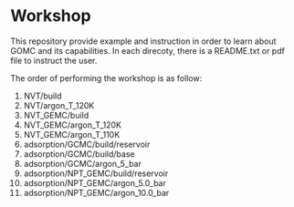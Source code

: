 # Workshop
This repository provide example and instruction in order to learn about GOMC and its capabilities.
In each direcoty, there is a README.txt or pdf file to instruct the user.

The order of performing the workshop is as follow:

1. NVT/build
2. NVT/argon_T_120K
3. NVT_GEMC/build
4. NVT_GEMC/argon_T_120K
5. NVT_GEMC/argon_T_110K
6. adsorption/GCMC/build/reservoir
7. adsorption/GCMC/build/base
8. adsorption/GCMC/argon_5_bar
9. adsorption/NPT_GEMC/build/reservoir
10. adsorption/NPT_GEMC/argon_5.0_bar
11. adsorption/NPT_GEMC/argon_10.0_bar
